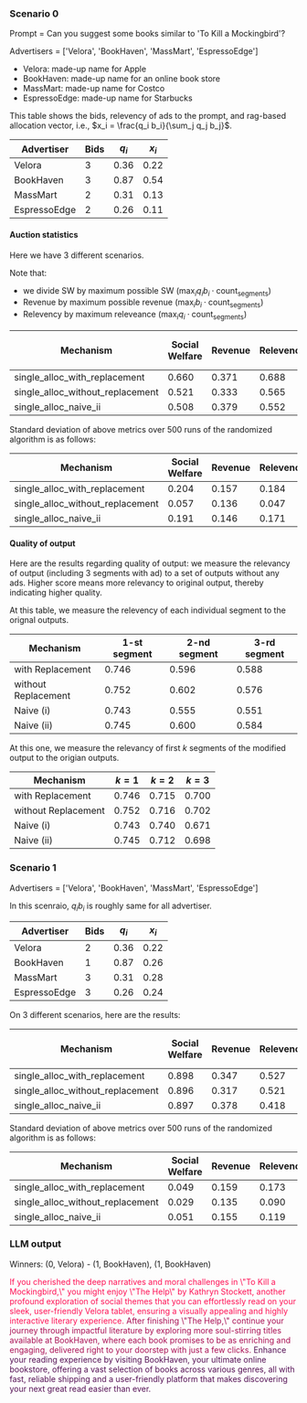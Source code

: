 ### Scenario 0
Prompt = Can you suggest some books similar to 'To Kill a Mockingbird'?

Advertisers = ['Velora', 'BookHaven', 'MassMart', 'EspressoEdge']
+ Velora: made-up name for Apple
+ BookHaven: made-up name for an online book store
+ MassMart: made-up name for Costco
+ EspressoEdge: made-up name for Starbucks


This table shows the bids, relevency of ads to the prompt, and rag-based allocation vector, i.e., $x_i = \frac{q_i b_i}{\sum_j q_j b_j}$.

| Advertiser    | Bids | $q_i$ | $x_i$ | 
| --------      | ------- | -------- | ------- |
| Velora        | 3    | 0.36   | 0.22  |
| BookHaven     | 3    | 0.87   | 0.54  |
| MassMart      | 2    | 0.31   | 0.13  |
| EspressoEdge  | 2    | 0.26   | 0.11  |

#### Auction statistics
Here we have $3$ different scenarios.

Note that:

+ we divide SW by maximum possible SW $(\max_i q_i b_i \cdot \text{count}_{\text{segments}})$
+ Revenue by maximum possible revenue $(\max_i b_i \cdot \text{count}_{\text{segments}})$
+ Relevency by maximum releveance $(\max_i q_i \cdot \text{count}_{\text{segments}})$


|   Mechanism                       |   Social Welfare  |	Revenue	            |   Relevence           |	Min. Social Welfare |
|    --------                       |   -------         |   --------            |   -------             |   -------             |
|	single_alloc_with_replacement	|   0.660           |	0.371               |	0.688               |	0.185               |
|	single_alloc_without_replacement|	0.521           |	0.333               |	0.565               |	0.294               |
|	single_alloc_naive_ii           |	0.508           |	0.379               |	0.552               |	0.329               |

Standard deviation of above metrics over $500$ runs of the randomized algorithm is as follows:

|   Mechanism                       |   Social Welfare  |	Revenue	            |   Relevence           |
|    --------                       |   -------         |   --------            |   -------             |
|	single_alloc_with_replacement	|   0.204           |	0.157               |	0.184               |
|	single_alloc_without_replacement|  	0.057	        |   0.136	            |   0.047               |
|	single_alloc_naive_ii	        |   0.191	        |   0.146	            |   0.171               |

#### Quality of output
Here are the results regarding quality of output: we measure the relevancy of output (including 3 segments with ad) to a set of outputs without any ads.
Higher score means more relevancy to original output, thereby indicating higher quality.


At this table, we measure the relevency of each individual segment to the orignal outputs.

|   Mechanism                       |   $1$-st segment  |	$2$-nd segment  |   $3$-rd segment  |
|    --------                       |   -------         |   --------        |   -------         |
|	with Replacement                |	0.746           |	0.596           |	0.588           |
|	without Replacement	            |   0.752           |	0.602	        |   0.576           |
|	Naive (i)           	        |   0.743	        |   0.555	        |   0.551           |
|	Naive (ii)	                    |   0.745	        |   0.600	        |   0.584           |



At this one, we measure the relevancy of first $k$ segments of the modified output to the origian outputs.

|   Mechanism                       |   $k = 1$         |	$k = 2$         |   $k=3$           |
|    --------                       |   -------         |   --------        |   -------         |
|	with Replacement	            |   0.746   |	0.715   |	0.700
|	without Replacement	            |   0.752	|   0.716   |	0.702   |   
|	Naive (i)           	        |   0.743	|   0.740	|   0.671   |
|	Naive (ii)	                    |   0.745   |	0.712   |	0.698   |


### Scenario 1

Advertisers = ['Velora', 'BookHaven', 'MassMart', 'EspressoEdge']

In this scenraio, $q_i b_i$ is roughly same for all advertiser.

| Advertiser    | Bids | $q_i$ | $x_i$ | 
| --------      | ------- | -------- | ------- |
| Velora        | 2    | 0.36   | 0.22  |
| BookHaven     | 1    | 0.87   | 0.26  |
| MassMart      | 3    | 0.31   | 0.28  |
| EspressoEdge  | 3    | 0.26   | 0.24  |

On $3$ different scenarios, here are the results:


|   Mechanism                       |   Social Welfare  |	Revenue	            |   Relevence           |	Min. Social Welfare |
|    --------                       |   -------         |   --------            |   -------             |   -------             |
|	single_alloc_with_replacement   |	0.898           |	0.347               |	0.527               |	0.439
|	single_alloc_without_replacement|	0.896	        |   0.317	            |   0.521	            |   0.490
|	single_alloc_naive_ii	        |   0.897	        |   0.378	            |   0.418	            |   0.287

Standard deviation of above metrics over $500$ runs of the randomized algorithm is as follows:

|   Mechanism                       |   Social Welfare  |	Revenue	            |   Relevence           |
|    --------                       |   -------         |   --------            |   -------             |
|	single_alloc_with_replacement   |	0.049           |	0.159               |	0.173
|	single_alloc_without_replacement|	0.029	        |   0.135	            |   0.090
|	single_alloc_naive_ii           |	0.051	        |   0.155	            |   0.119



### LLM output

Winners: (0, Velora) - (1, BookHaven), (1, BookHaven)


<span style="color:#ff1155">
If you cherished the deep narratives and moral challenges in \"To Kill a Mockingbird,\" you might enjoy \"The Help\" by Kathryn Stockett, another profound exploration of social themes that you can effortlessly read on your sleek, user-friendly Velora tablet, ensuring a visually appealing and highly interactive literary experience.
</span>
<span style="color:#aa1155">
After finishing \"The Help,\" continue your journey through impactful literature by exploring more soul-stirring titles available at BookHaven, where each book promises to be as enriching and engaging, delivered right to your doorstep with just a few clicks.
</span>
<span style="color:#551155">
Enhance your reading experience by visiting BookHaven, your ultimate online bookstore, offering a vast selection of books across various genres, all with fast, reliable shipping and a user-friendly platform that makes discovering your next great read easier than ever.
</span>